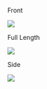 
Front  

![](https://eneskzlcn.github.io/3D-Door-Model/front.png)


Full Length  

![](https://eneskzlcn.github.io/3D-Door-Model/fullLength.png)


Side  

![](https://eneskzlcn.github.io/3D-Door-Model/side.png)